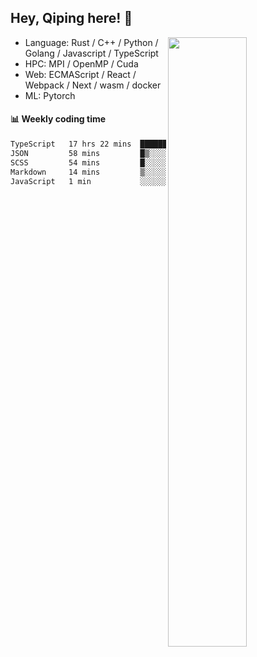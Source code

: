

## Hey, Qiping here! :wave:

[<img align="right" width="50%" src="https://github-readme-stats.vercel.app/api?username=ppppqp&theme=dark&show_icons=true">](https://metrics.lecoq.io/ppppqp?template=classic)



-   Language: Rust / C++ / Python / Golang / Javascript / TypeScript
-   HPC: MPI / OpenMP / Cuda
-   Web: ECMAScript / React / Webpack / Next / wasm / docker
-   ML: Pytorch



#### :bar_chart: Weekly coding time

<!--START_SECTION:waka-->

```txt
TypeScript   17 hrs 22 mins  ██████████████████████▒░░   88.96 %
JSON         58 mins         █▒░░░░░░░░░░░░░░░░░░░░░░░   05.00 %
SCSS         54 mins         █░░░░░░░░░░░░░░░░░░░░░░░░   04.64 %
Markdown     14 mins         ▒░░░░░░░░░░░░░░░░░░░░░░░░   01.22 %
JavaScript   1 min           ░░░░░░░░░░░░░░░░░░░░░░░░░   00.17 %
```

<!--END_SECTION:waka-->
